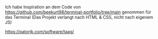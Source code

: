 Ich habe Inspiration an dem Code von https://github.com/beekurt98/terminal-portfolio/tree/main genommen für das Terminal (Das Projekt verlangt nach HTML & CSS, nicht nach eigenem JS)

https://patorjk.com/software/taag/


<script>
  // Trace
  GameState.addTrace(3);

  // Toolset & Files
  GameState.addToList('toolset', 'nmap');
  GameState.addToList('files', 'creds.txt');

  // Access-Rechte
  GameState.set('dbAccess', true);
  GameState.set('fwAccess', false);
  GameState.set('userAccess', true);

  // Auslesen
  console.log('Trace:', GameState.getTraceLevel());
  console.log('Tools:', GameState.getList('toolset'));
  console.log('Files:', GameState.getList('files'));
  console.log('DB?', GameState.get('dbAccess'));
</script>